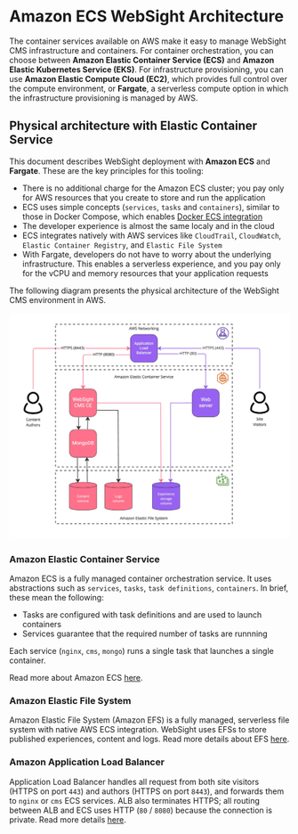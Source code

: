 # Amazon ECS WebSight Architecture
The container services available on AWS make it easy to manage WebSight CMS infrastructure and containers. For container orchestration, you can choose between **Amazon Elastic Container Service (ECS)** and **Amazon Elastic Kubernetes Service (EKS)**. For infrastructure provisioning, you can use **Amazon Elastic Compute Cloud (EC2)**, which provides full control over the compute environment, or **Fargate**, a serverless compute option in which the infrastructure provisioning is managed by AWS.

## Physical architecture with Elastic Container Service
This document describes WebSight deployment with **Amazon ECS** and **Fargate**. These are the key principles for this tooling:

- There is no additional charge for the Amazon ECS cluster; you pay only for AWS resources that you create to store and run the application
- ECS uses simple concepts (`services`, `tasks` and `containers`), similar to those in Docker Compose, which enables [Docker ECS integration](https://docs.docker.com/cloud/ecs-integration/)
- The developer experience is almost the same localy and in the cloud
- ECS integrates natively with AWS services like `CloudTrail`, `CloudWatch`, `Elastic Container Registry`, and `Elastic File System`
- With Fargate, developers do not have to worry about the underlying infrastructure. This enables a serverless experience, and you pay only for the vCPU and memory resources that your application requests

The following diagram presents the physical architecture of the WebSight CMS environment in AWS.

![WebSight - logical architecture](physical-architecture-with-aws-ecs.jpg)

### Amazon Elastic Container Service
Amazon ECS is a fully managed container orchestration service. It uses abstractions such as `services`, `tasks`, `task definitions`, `containers`. In brief, these mean the following:

- Tasks are configured with task definitions and are used to launch containers
- Services guarantee that the required number of tasks are runnning

Each service (`nginx`, `cms`, `mongo`) runs a single task that launches a single container.

Read more about Amazon ECS [here](https://docs.aws.amazon.com/AmazonECS/latest/developerguide/Welcome.html).

### Amazon Elastic File System
Amazon Elastic File System (Amazon EFS) is a fully managed, serverless file system with native AWS ECS integration. WebSight uses EFSs to store published experiences, content and logs. Read more details about EFS [here](https://docs.aws.amazon.com/efs/latest/ug/whatisefs.html).

### Amazon Application Load Balancer
Application Load Balancer handles all request from both site visitors (HTTPS on port `443`) and authors (HTTPS on port `8443`), and forwards them to `nginx` or `cms` ECS services. ALB also terminates HTTPS; all routing between ALB and ECS uses HTTP (`80` / `8080`) because the connection is private. Read more details [here](https://docs.aws.amazon.com/elasticloadbalancing/latest/application/introduction.html).
